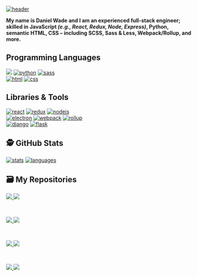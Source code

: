 [![header](https://user-images.githubusercontent.com/8584126/123555248-630f8000-d739-11eb-9661-883620ae03b0.png)](https://github.com/iPzard) 
<p><b>My name is Daniel Wade and I am an experienced full-stack engineer; skilled in JavaScript <i>(e.g., React, Redux, Node, Express)</i>, Python, semantic HTML, CSS – including SCSS, Sass & Less, Webpack/Rollup, and more.</b></p>

## Programming Languages
[![](https://img.shields.io/badge/JavaScript-informational?style=for-the-badge&logo=javascript&logoColor=white&color=28b584)](https://developer.mozilla.org/en-US/docs/Web/JavaScript)
[![python](https://img.shields.io/badge/Python-informational?style=for-the-badge&logo=python&logoColor=white&color=28b584)](https://www.python.org/)
[![sass](https://img.shields.io/badge/Sass-informational?style=for-the-badge&logo=sass&logoColor=white&color=28b584)](https://sass-lang.com/)
<br>
[![html](https://img.shields.io/badge/HTML-informational?style=for-the-badge&logo=html5&logoColor=white&color=28b584)](https://developer.mozilla.org/en-US/docs/Web/HTML)
[![css](https://img.shields.io/badge/CSS-informational?style=for-the-badge&logo=css3&logoColor=white&color=28b584)](https://developer.mozilla.org/en-US/docs/Web/CSS)

## Libraries & Tools
[![react](https://img.shields.io/badge/React-informational?style=for-the-badge&logo=react&logoColor=white&color=28b584)](https://reactjs.org)
[![redux](https://img.shields.io/badge/Redux-informational?style=for-the-badge&logo=redux&logoColor=white&color=28b584)](https://redux.js.org)
[![nodejs](https://img.shields.io/badge/NodeJS-informational?style=for-the-badge&logo=node.js&logoColor=white&color=28b584)](https://nodejs.org)
<br>
[![electron](https://img.shields.io/badge/Electron-informational?style=for-the-badge&logo=electron&logoColor=white&color=28b584)](https://www.electronjs.org)
[![webpack](https://img.shields.io/badge/Webpack-informational?style=for-the-badge&logo=webpack&logoColor=white&color=28b584)](https://webpack.js.org)
[![rollup](https://img.shields.io/badge/Rollup-informational?style=for-the-badge&logo=rollup.js&logoColor=white&color=28b584)](https://rollupjs.org)
<br>
[![django](https://img.shields.io/badge/Django-informational?style=for-the-badge&logo=django&logoColor=white&color=28b584)](https://www.djangoproject.com/)
[![flask](https://img.shields.io/badge/Flask-informational?style=for-the-badge&logo=flask&logoColor=white&color=28b584)](https://flask.palletsprojects.com)
<br>

## 🕵️ GitHub Stats
[![stats](https://github-readme-stats.vercel.app/api?username=ipzard&show_icons=true&line_height=40&hide=stars&title_color=ffffff&text_color=c9cacc&icon_color=2bbc8a&bg_color=1d1f21&cache_seconds=1800)](https://github.com/iPzard)
[![languages](https://github-readme-stats.vercel.app/api/top-langs/?username=iPzard&hide=html,c&title_color=ffffff&text_color=c9cacc&icon_color=2bbc8a&bg_color=1d1f21&cache_seconds=1800)](https://github.com/iPzard)
<br>

## 🗃️ My Repositories

<a href="https://github.com/default-services/components#readme">
  <img src="https://github-readme-stats.vercel.app/api/pin/?username=default-services&repo=components&title_color=ffffff&text_color=c9cacc&icon_color=2bbc8a&bg_color=1d1f21&cache_seconds=1800&show_owner=true"/>
</a>

<a href="https://github.com/default-services/icons#readme">
  <img src="https://github-readme-stats.vercel.app/api/pin/?username=default-services&repo=icons&title_color=ffffff&text_color=c9cacc&icon_color=2bbc8a&bg_color=1d1f21&cache_seconds=1800&show_owner=true" />
</a>   

&nbsp;&nbsp;

<a href="https://github.com/iPzard/media-file-renamer#readme">
  <img src="https://github-readme-stats.vercel.app/api/pin/?username=iPzard&repo=media-file-renamer&title_color=ffffff&text_color=c9cacc&icon_color=2bbc8a&bg_color=1d1f21&cache_seconds=1800" />
</a>

<a href="https://github.com/iPzard/electron-react-python-template#readme">
  <img src="https://github-readme-stats.vercel.app/api/pin/?username=iPzard&repo=electron-react-python-template&title_color=ffffff&text_color=c9cacc&icon_color=2bbc8a&bg_color=1d1f21&cache_seconds=1800"/>
</a>

&nbsp;&nbsp;

<a href="https://github.com/iPzard/mkvtoolnix-batch-tool#readme">
  <img src="https://github-readme-stats.vercel.app/api/pin/?username=iPzard&repo=mkvtoolnix-batch-tool&title_color=ffffff&text_color=c9cacc&icon_color=2bbc8a&bg_color=1d1f21&cache_seconds=1800" />
</a>

<a href="https://github.com/iPzard/multi-app-express-server#readme">
  <img src="https://github-readme-stats.vercel.app/api/pin/?username=iPzard&repo=multi-app-express-server&title_color=ffffff&text_color=c9cacc&icon_color=2bbc8a&bg_color=1d1f21&cache_seconds=1800" />
</a>

&nbsp;&nbsp;

<a href="https://github.com/default-services/login-template#readme">
  <img src="https://github-readme-stats.vercel.app/api/pin/?username=default-services&repo=login-template&title_color=ffffff&text_color=c9cacc&icon_color=2bbc8a&bg_color=1d1f21&cache_seconds=1800&show_owner=true"/>
</a>

<a href="https://github.com/iPzard/svg-to-react#readme">
  <img src="https://github-readme-stats.vercel.app/api/pin/?username=iPzard&repo=svg-to-react&title_color=ffffff&text_color=c9cacc&icon_color=2bbc8a&bg_color=1d1f21&cache_seconds=1800" />
</a>
